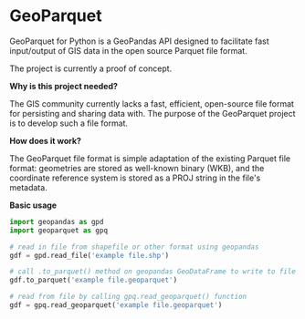# GeoParquet

GeoParquet for Python is a GeoPandas API designed to facilitate fast
input/output of GIS data in the open source Parquet file format.

The project is currently a proof of concept.

__Why is this project needed?__

The GIS community currently lacks a fast, efficient, open-source file format for
persisting and sharing data with. The purpose of the GeoParquet project is to
develop such a file format.

__How does it work?__

The GeoParquet file format is simple adaptation of the existing Parquet file
format: geometries are stored as well-known binary (WKB), and the coordinate
reference system is stored as a PROJ string in the file's metadata.

__Basic usage__

```python
import geopandas as gpd
import geoparquet as gpq

# read in file from shapefile or other format using geopandas
gdf = gpd.read_file('example file.shp')

# call .to_parquet() method on geopandas GeoDataFrame to write to file
gdf.to_parquet('example file.geoparquet')

# read from file by calling gpq.read_geoparquet() function
gdf = gpq.read_geoparquet('example file.geoparquet')
```
